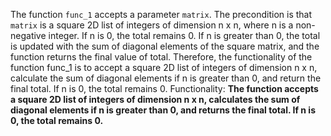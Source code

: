 The function `func_1` accepts a parameter `matrix`. The precondition is that `matrix` is a square 2D list of integers of dimension n x n, where n is a non-negative integer. If n is 0, the total remains 0. If n is greater than 0, the total is updated with the sum of diagonal elements of the square matrix, and the function returns the final value of total. Therefore, the functionality of the function func_1 is to accept a square 2D list of integers of dimension n x n, calculate the sum of diagonal elements if n is greater than 0, and return the final total. If n is 0, the total remains 0. 
Functionality: **The function accepts a square 2D list of integers of dimension n x n, calculates the sum of diagonal elements if n is greater than 0, and returns the final total. If n is 0, the total remains 0.**